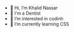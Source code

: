 - 👋 Hi, I’m Khalid Nassar
- 🦷 I'm a Dentist
- 👀 I’m interested in codinh
- 🌱 I’m currently learning CSS

<!---
Khalid-Nassar60/Khalid-Nassar60 is a ✨ special ✨ repository because its `README.md` (this file) appears on your GitHub profile.
You can click the Preview link to take a look at your changes.
--->

